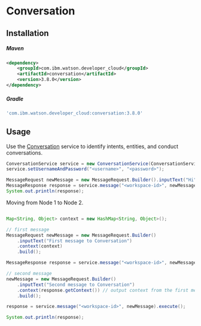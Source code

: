 # Conversation

## Installation

##### Maven
```xml
<dependency>
	<groupId>com.ibm.watson.developer_cloud</groupId>
	<artifactId>conversation</artifactId>
	<version>3.8.0</version>
</dependency>
```

##### Gradle
```gradle
'com.ibm.watson.developer_cloud:conversation:3.8.0'
```

## Usage

Use the [Conversation][conversation] service to identify intents, entities, and conduct conversations.

```java
ConversationService service = new ConversationService(ConversationService.VERSION_DATE_2017_03_02);
service.setUsernameAndPassword("<username>", "<password>");

MessageRequest newMessage = new MessageRequest.Builder().inputText("Hi").build();
MessageResponse response = service.message("<workspace-id>", newMessage).execute();
System.out.println(response);
```

Moving from Node 1 to Node 2.

```java

Map<String, Object> context = new HashMap<String, Object>();

// first message
MessageRequest newMessage = new MessageRequest.Builder()
	.inputText("First message to Conversation")
	.context(context)
	.build();

MessageResponse response = service.message("<workspace-id>", newMessage).execute();

// second message
newMessage = new MessageRequest.Builder()
	.inputText("Second message to Conversation")
	.context(response.getContext()) // output context from the first message
	.build();

response = service.message("<workspace-id>", newMessage).execute();

System.out.println(response);
```

[conversation]: https://www.ibm.com/watson/developercloud/doc/conversation/
